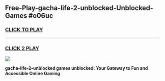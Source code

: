 
## Free-Play-gacha-life-2-unblocked-Unblocked-Games #o06uc
<h3>
<a href="https://news.freeplayer.one?title=gacha-life-2-unblocked&ref=8M">CLICK TO PLAY</a></h3>
<hr>

<h3>
<a href="https://news.freeplayer.one?title=gacha-life-2-unblocked&ref=8M">CLICK 2 PLAY</a>
  
</h3>

<a href="https://news.freeplayer.one?title=gacha-life-2-unblocked&ref=8M"><img src="https://clearcache.store/games.png"></a>


**gacha-life-2-unblocked games unblocked: Your Gateway to Fun and Accessible Online Gaming**
